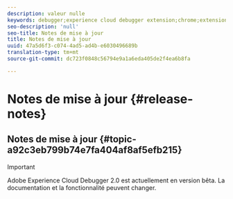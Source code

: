 ```yaml
---
description: valeur nulle
keywords: debugger;experience cloud debugger extension;chrome;extension;release notes
seo-description: 'null'
seo-title: Notes de mise à jour
title: Notes de mise à jour
uuid: 47a5d6f3-c074-4ad5-ad4b-e6030496689b
translation-type: tm+mt
source-git-commit: dc723f0848c56794e9a1a6eda405de2f4ea6b8fa

---
```



# Notes de mise à jour {#release-notes}

## Notes de mise à jour {#topic-a92c3eb799b74e7fa404af8af5efb215}

> [!IMPORTANT]
>
> Adobe Experience Cloud Debugger 2.0 est actuellement en version bêta. La documentation et la fonctionnalité peuvent changer.
